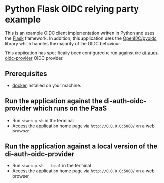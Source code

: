 # Python Flask OIDC relying party example

This is an example OIDC client implementation written in Python and uses the [Flask](https://flask.palletsprojects.com/en/1.1.x/) framework. In addition, this application uses the [OpenIDC/pyoidc](https://github.com/OpenIDC/pyoidc) library which handles the majority of the OIDC behaviour.

This application has specifically been configured to run against the [di-auth-oidc-provider](https://github.com/alphagov/di-auth-oidc-provider) OIDC provider.

## Prerequisites

* [docker](https://www.docker.com/) installed on your machine.

## Run the application against the di-auth-oidc-provider which runs on the PaaS

* Run `startup.sh` in the terminal
* Access the application home page via `http://0.0.0.0:5000/` on a web browser

## Run the application against a local version of the di-auth-oidc-provider

* Run `startup.sh --local` in the terminal
* Access the application home page via `http://0.0.0.0:5000/` on a web browser

